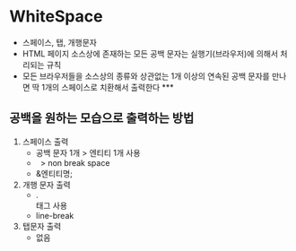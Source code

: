 # WhiteSpace
- 스페이스, 탭, 개행문자 
- HTML 페이지 소스상에 존재하는 모든 공백 문자는 실행기(브라우저)에 의해서 처리되는 규칙 
- 모든 브라우저들을 소스상의 종류와 상관없는 1개 이상의 연속된 공백 문자를 만나면 딱 1개의 스페이스로 치환해서 출력한다 \***



## 공백을 원하는 모습으로 출력하는 방법

1. 스페이스 출력 
	- 공백 문자 1개 > 엔티티 1개 사용 
	- &nbsp; > non break space
	- &엔티티명;
2. 개행 문자 출력 
	- .<br/> 태그 사용
	- line-break 
3. 탭문자 출력
	- 없음